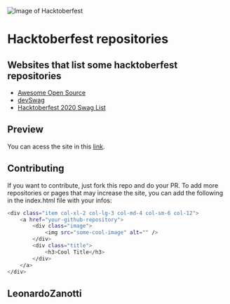 ![Image of Hacktoberfest](https://github.com/kartikagarwal9/hacktoberfest-repositories/blob/main/hacktoberfest.png)
# Hacktoberfest repositories
## Websites that list some hacktoberfest repositories

* [Awesome Open Source](https://awesomeopensource.com/projects/hacktoberfest)
* [devSwag](https://devswag.io/?tags=hacktoberfest)
* [Hacktoberfest 2020 Swag List](https://hacktoberfestswaglist.com/)

## Preview
You can acess the site in this [link](https://leonardozanotti.github.io/hacktoberfest-repositories/).

## Contributing
If you want to contribute, just fork this repo and do your PR.
To add more repositories or pages that may increase the site, you can add the following in the index.html file with your infos:
```bash
<div class="item col-xl-2 col-lg-3 col-md-4 col-sm-6 col-12">
    <a href="your-github-repository">
        <div class="image">
            <img src="some-cool-image" alt="" />
        </div>
        <div class="title">
            <h3>Cool Title</h3>
        </div>
    </a>
</div>
```

## LeonardoZanotti
